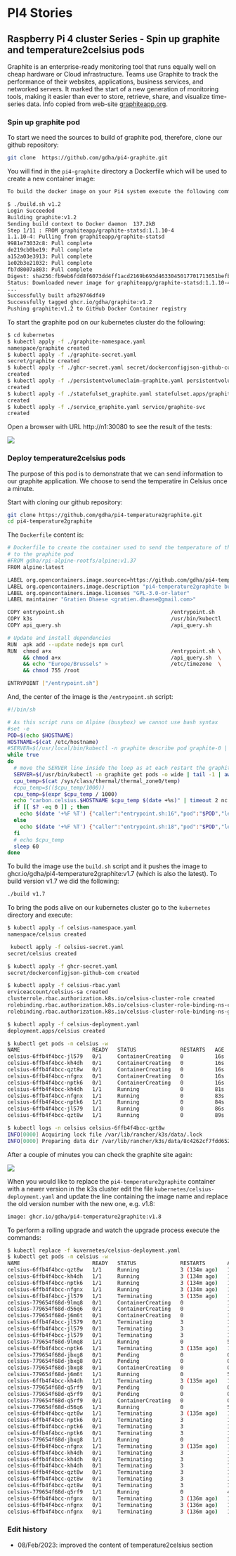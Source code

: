 # PI4 Stories

## Raspberry Pi 4 cluster Series - Spin up graphite and temperature2celsius pods

Graphite is an enterprise-ready monitoring tool that runs equally well on cheap hardware or Cloud infrastructure. Teams use Graphite to track the performance of their websites, applications, business services, and networked servers. It marked the start of a new generation of monitoring tools, making it easier than ever to store, retrieve, share, and visualize time-series data. Info copied from web-site [graphiteapp.org](https://graphiteapp.org/).

### Spin up graphite pod

To start we need the sources to build of graphite pod, therefore, clone our github repository:

```bash
git clone  https://github.com/gdha/pi4-graphite.git
```

You will find in the `pi4-graphite` directory a Dockerfile which will be used to create a new container image:

```bash
To build the docker image on your Pi4 system execute the following command:

$ ./build.sh v1.2
Login Succeeded
Building graphite:v1.2
Sending build context to Docker daemon  137.2kB
Step 1/11 : FROM graphiteapp/graphite-statsd:1.1.10-4
1.1.10-4: Pulling from graphiteapp/graphite-statsd
9981e73032c8: Pull complete 
de219cb0be19: Pull complete 
a152a03e3913: Pull complete 
1e02b3e21032: Pull complete 
fb7d8007a803: Pull complete 
Digest: sha256:fb9eb6fdd8f6073dd4ff1acd2169b693d4633045017701713651befbc62fe9f5
Status: Downloaded newer image for graphiteapp/graphite-statsd:1.1.10-4
...
Successfully built afb29746df49
Successfully tagged ghcr.io/gdha/graphite:v1.2
Pushing graphite:v1.2 to GitHub Docker Container registry
```

To start the graphite pod on our kubernetes cluster do the following:

```bash
$ cd kubernetes
$ kubectl apply -f ./graphite-namespace.yaml 
namespace/graphite created
$ kubectl apply -f ./graphite-secret.yaml 
secret/graphite created
$ kubectl apply -f ./ghcr-secret.yaml secret/dockerconfigjson-github-com 
created
$ kubectl apply -f ./persistentvolumeclaim-graphite.yaml persistentvolumeclaim/graphite 
created
$ kubectl apply -f ./statefulset_graphite.yaml statefulset.apps/graphite 
created
$ kubectl apply -f ./service_graphite.yaml service/graphite-svc 
created
```

Open a browser with URL http://n1:30080 to see the result of the tests:

![](img/graphite.png)

### Deploy temperature2celsius pods

The purpose of this pod is to demonstrate that we can send information to our graphite application. We choose to send the temperatire in Celsius once a minute.

Start with cloning our github repository:

```bash
git clone https://github.com/gdha/pi4-temperature2graphite.git
cd pi4-temperature2graphite
```
The `Dockerfile` content is:

```bash
# Dockerfile to create the container used to send the temperature of the RPI4
# to the graphite pod
#FROM gdha/rpi-alpine-rootfs/alpine:v1.37
FROM alpine:latest

LABEL org.opencontainers.image.sourcec=https://github.com/gdha/pi4-temperature2graphite
LABEL org.opencontainers.image.description "pi4-temperature2graphite build for the ARM64"
LABEL org.opencontainers.image.licenses "GPL-3.0-or-later"
LABEL maintainer "Gratien Dhaese <gratien.dhaese@gmail.com>"

COPY entrypoint.sh                                  /entrypoint.sh
COPY k3s                                            /usr/bin/kubectl
COPY api_query.sh                                   /api_query.sh

# Update and install dependencies
RUN  apk add --update nodejs npm curl
RUN  chmod a+x                                      /entrypoint.sh \
     && chmod a+x                                   /api_query.sh  \
     && echo "Europe/Brussels" >                    /etc/timezone  \
     && chmod 755 /root

ENTRYPOINT ["/entrypoint.sh"]
```

And, the center of the image is the `/entrypoint.sh` script:

```bash
#!/bin/sh

# As this script runs on Alpine (busybox) we cannot use bash syntax
#set -e
POD=$(echo $HOSTNAME)
HOSTNAME=$(cat /etc/hostname)
#SERVER=$(/usr/local/bin/kubectl -n graphite describe pod graphite-0 | grep -i node: | cut  -d/ -f2)
while true
do
  # move the SERVER line inside the loop as at each restart the graphite pod gets a new IP address
  SERVER=$(/usr/bin/kubectl -n graphite get pods -o wide | tail -1 | awk '{print $6}')
  cpu_temp=$(cat /sys/class/thermal/thermal_zone0/temp)
  #cpu_temp=$(($cpu_temp/1000))
  cpu_temp=$(expr $cpu_temp / 1000)
  echo "carbon.celsius.$HOSTNAME $cpu_temp $(date +%s)" | timeout 2 nc $SERVER 2003 
  if [[ $? -eq 0 ]] ; then
    echo $(date '+%F %T') {"caller":"entrypoint.sh:16","pod":"$POD","level":"info","msg":"temperature $cpu_temp"}
  else
    echo $(date '+%F %T') {"caller":"entrypoint.sh:18","pod":"$POD","level":"error","msg":"cannot connect to server $SERVER"}
  fi
  # echo $cpu_temp
  sleep 60
done
```

To build the image use the `build.sh` script and it pushes the image to ghcr.io/gdha/pi4-temperature2graphite:v1.7 (which is also the latest). To build version v1.7 we did the following:

```bash
./build v1.7
```

To bring the pods alive on our kubernetes cluster go to the `kubernetes` directory and execute:

```bash
$ kubectl apply -f celsius-namespace.yaml
namespace/celsius created

 kubectl apply -f celsius-secret.yaml
secret/celsius created

$ kubectl apply -f ghcr-secret.yaml 
secret/dockerconfigjson-github-com created

$ kubectl apply -f celsius-rbac.yaml 
erviceaccount/celsius-sa created
clusterrole.rbac.authorization.k8s.io/celsius-cluster-role created
rolebinding.rbac.authorization.k8s.io/celsius-cluster-role-binding-ns-celsius created
rolebinding.rbac.authorization.k8s.io/celsius-cluster-role-binding-ns-graphite created

$ kubectl apply -f celsius-deployment.yaml
deployment.apps/celsius created

$ kubectl get pods -n celsius -w
NAME                       READY   STATUS              RESTARTS   AGE
celsius-6ffb4f4bcc-jl579   0/1     ContainerCreating   0          16s
celsius-6ffb4f4bcc-kh4dh   0/1     ContainerCreating   0          16s
celsius-6ffb4f4bcc-qzt8w   0/1     ContainerCreating   0          16s
celsius-6ffb4f4bcc-nfgnx   0/1     ContainerCreating   0          16s
celsius-6ffb4f4bcc-nptk6   0/1     ContainerCreating   0          16s
celsius-6ffb4f4bcc-kh4dh   1/1     Running             0          81s
celsius-6ffb4f4bcc-nfgnx   1/1     Running             0          83s
celsius-6ffb4f4bcc-nptk6   1/1     Running             0          84s
celsius-6ffb4f4bcc-jl579   1/1     Running             0          86s
celsius-6ffb4f4bcc-qzt8w   1/1     Running             0          89s

$ kubectl logs -n celsius celsius-6ffb4f4bcc-qzt8w
INFO[0000] Acquiring lock file /var/lib/rancher/k3s/data/.lock 
INFO[0000] Preparing data dir /var/lib/rancher/k3s/data/8c4262cf7fdd652cccb03a99a99fdffc96d9ad41d7e57af9eb08c7ac2867c72a 
```

After a couple of minutes you can check the graphite site again:

![](img/graphite-celsius.png)

When you would like to replace the `pi4-temperature2graphite` container with a newer version in the k3s cluster edit the file `kubernetes/celsius-deployment.yaml` and update the line containing the image name and replace the old version number with the new one, e.g. v1.8:

```bash
image: ghcr.io/gdha/pi4-temperature2graphite:v1.8
```

To perform a rolling upgrade and watch the upgrade process execute the commands:

```bash
$ kubectl replace -f kuvernetes/celsius-deployment.yaml
$ kubectl get pods -n celsius -w
NAME                       READY   STATUS              RESTARTS       AGE
celsius-6ffb4f4bcc-qzt8w   1/1     Running             3 (134m ago)   14d
celsius-6ffb4f4bcc-kh4dh   1/1     Running             3 (134m ago)   14d
celsius-6ffb4f4bcc-nptk6   1/1     Running             3 (134m ago)   14d
celsius-6ffb4f4bcc-nfgnx   1/1     Running             3 (134m ago)   14d
celsius-6ffb4f4bcc-jl579   1/1     Terminating         3 (135m ago)   14d
celsius-779654f68d-9lmq8   0/1     ContainerCreating   0              10s
celsius-779654f68d-d56q6   0/1     ContainerCreating   0              10s
celsius-779654f68d-j6m6t   0/1     ContainerCreating   0              10s
celsius-6ffb4f4bcc-jl579   0/1     Terminating         3              14d
celsius-6ffb4f4bcc-jl579   0/1     Terminating         3              14d
celsius-6ffb4f4bcc-jl579   0/1     Terminating         3              14d
celsius-779654f68d-9lmq8   1/1     Running             0              50s
celsius-6ffb4f4bcc-nptk6   1/1     Terminating         3 (135m ago)   14d
celsius-779654f68d-jbxg8   0/1     Pending             0              0s
celsius-779654f68d-jbxg8   0/1     Pending             0              0s
celsius-779654f68d-jbxg8   0/1     ContainerCreating   0              0s
celsius-779654f68d-j6m6t   1/1     Running             0              54s
celsius-6ffb4f4bcc-kh4dh   1/1     Terminating         3 (135m ago)   14d
celsius-779654f68d-q5rf9   0/1     Pending             0              0s
celsius-779654f68d-q5rf9   0/1     Pending             0              0s
celsius-779654f68d-q5rf9   0/1     ContainerCreating   0              0s
celsius-779654f68d-d56q6   1/1     Running             0              57s
celsius-6ffb4f4bcc-qzt8w   1/1     Terminating         3 (135m ago)   14d
celsius-6ffb4f4bcc-nptk6   0/1     Terminating         3              14d
celsius-6ffb4f4bcc-nptk6   0/1     Terminating         3              14d
celsius-6ffb4f4bcc-nptk6   0/1     Terminating         3              14d
celsius-779654f68d-jbxg8   1/1     Running             0              39s
celsius-6ffb4f4bcc-nfgnx   1/1     Terminating         3 (135m ago)   14d
celsius-6ffb4f4bcc-kh4dh   0/1     Terminating         3              14d
celsius-6ffb4f4bcc-kh4dh   0/1     Terminating         3              14d
celsius-6ffb4f4bcc-kh4dh   0/1     Terminating         3              14d
celsius-6ffb4f4bcc-qzt8w   0/1     Terminating         3              14d
celsius-6ffb4f4bcc-qzt8w   0/1     Terminating         3              14d
celsius-6ffb4f4bcc-qzt8w   0/1     Terminating         3              14d
celsius-779654f68d-q5rf9   1/1     Running             0              44s
celsius-6ffb4f4bcc-nfgnx   0/1     Terminating         3 (136m ago)   14d
celsius-6ffb4f4bcc-nfgnx   0/1     Terminating         3 (136m ago)   14d
celsius-6ffb4f4bcc-nfgnx   0/1     Terminating         3 (136m ago)   14d
```
### Edit history

* 08/Feb/2023: improved the content of temperature2celsius section
